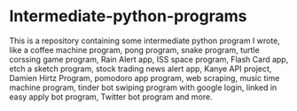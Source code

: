# Intermediate-python-programs
This is a repository containing some intermediate python program I wrote, like a coffee machine program, pong program, snake program, turtle corssing game program, Rain Alert app, ISS space program, Flash Card app, etch a sketch program, stock trading news alert app, Kanye API project, Damien Hirtz Program, pomodoro app program, web scraping, music time machine program, tinder bot swiping program with google login, linked in easy apply bot program, Twitter bot program and more.